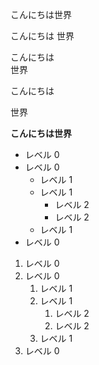 こんにちは世界

こんにちは
世界

こんにちは  
世界

こんにちは

世界

**こんにちは世界**

- レベル 0
- レベル 0
  - レベル 1
  - レベル 1
    - レベル 2
    - レベル 2
  - レベル 1
- レベル 0

1. レベル 0
1. レベル 0
   1. レベル 1
   1. レベル 1
      1. レベル 2
      1. レベル 2
   1. レベル 1
1. レベル 0
